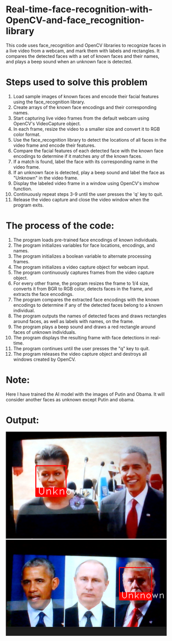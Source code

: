 # Real-time-face-recognition-with-OpenCV-and-face_recognition-library
This code uses face_recognition and OpenCV libraries to recognize faces in a live video from a webcam, and mark them with labels and rectangles. It compares the detected faces with a set of known faces and their names, and plays a beep sound when an unknown face is detected.

# Steps used to solve this problem

1. Load sample images of known faces and encode their facial features using the face_recognition library.
2. Create arrays of the known face encodings and their corresponding names.
3. Start capturing live video frames from the default webcam using OpenCV's VideoCapture object.
4. In each frame, resize the video to a smaller size and convert it to RGB color format.
5. Use the face_recognition library to detect the locations of all faces in the video frame and encode their features.
6. Compare the facial features of each detected face with the known face encodings to determine if it matches any of the known faces.
7. If a match is found, label the face with its corresponding name in the video frame.
8. If an unknown face is detected, play a beep sound and label the face as "Unknown" in the video frame.
9. Display the labeled video frame in a window using OpenCV's imshow function.
10. Continuously repeat steps 3-9 until the user presses the 'q' key to quit.
11. Release the video capture and close the video window when the program exits.

# The process of the code:

1. The program loads pre-trained face encodings of known individuals.
2. The program initializes variables for face locations, encodings, and names.
3. The program initializes a boolean variable to alternate processing frames.
4. The program initializes a video capture object for webcam input.
5. The program continuously captures frames from the video capture object.
6. For every other frame, the program resizes the frame to 1/4 size, converts it from BGR to RGB color, detects faces in the frame, and extracts the face encodings.
7. The program compares the extracted face encodings with the known encodings to determine if any of the detected faces belong to a known individual.
8. The program outputs the names of detected faces and draws rectangles around faces, as well as labels with names, on the frame.
9. The program plays a beep sound and draws a red rectangle around faces of unknown individuals.
10. The program displays the resulting frame with face detections in real-time.
11. The program continues until the user presses the "q" key to quit.
12. The program releases the video capture object and destroys all windows created by OpenCV.

# Note: 

Here I have trained the AI model with the images of Putin and Obama. It will consider another faces as unknown except Putin and obama.

# Output:

![App Screenshot](Screenshot.png)  ![App Screenshot](Screenshot110.png)
